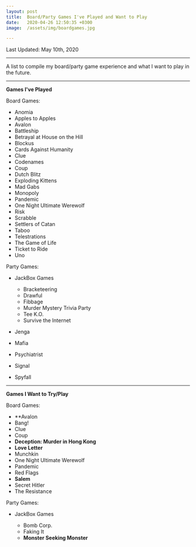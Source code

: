 ```yaml
---
layout: post
title:  Board/Party Games I've Played and Want to Play
date:   2020-04-26 12:50:35 +0300
image:  /assets/img/boardgames.jpg

---
```

Last Updated: May 10th, 2020

---
A list to compile my board/party game experience and what I want to play in the future.

---
<html>
 	 <body>
      <p style="text-align:left;">
       <b>Games I've Played</b>
      </p>
   </body>
</html>

Board Games:
* Anomia
* Apples to Apples
* Avalon
* Battleship
* Betrayal at House on the Hill
* Blockus
* Cards Against Humanity
* Clue
* Codenames
* Coup
* Dutch Blitz
* Exploding Kittens
* Mad Gabs
* Monopoly
* Pandemic
* One Night Ultimate Werewolf
* Risk
* Scrabble
* Settlers of Catan
* Taboo
* Telestrations
* The Game of Life
* Ticket to Ride
* Uno

Party Games:
* JackBox Games

  * Bracketeering
  * Drawful
  * Fibbage
  * Murder Mystery Trivia Party
  * Tee K.O.
  * Survive the Internet
* Jenga
* Mafia
* Psychiatrist
* Signal
* Spyfall

---
<html>
 	 <body>
      <p style="text-align:left;">
       <b>Games I Want to Try/Play</b>
      </p>
   </body>
</html>

Board Games:
* **Avalon
* Bang!
* Clue
* Coup
* **Deception: Murder in Hong Kong**
* **Love Letter**
* Munchkin
* One Night Ultimate Werewolf
* Pandemic
* Red Flags
* **Salem**
* Secret Hitler
* The Resistance

Party Games:
* JackBox Games
 
  * Bomb Corp.
  * Faking It
  * **Monster Seeking Monster**
